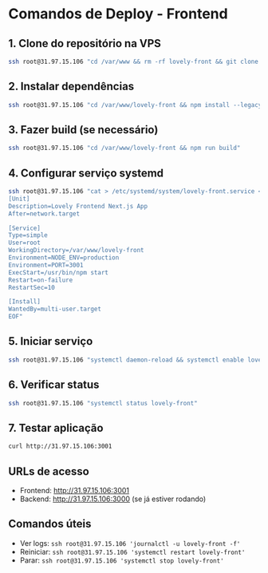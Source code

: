 # Comandos de Deploy - Frontend

## 1. Clone do repositório na VPS
```bash
ssh root@31.97.15.106 "cd /var/www && rm -rf lovely-front && git clone https://github.com/volticscontent/lovely.git lovely-front"
```

## 2. Instalar dependências
```bash
ssh root@31.97.15.106 "cd /var/www/lovely-front && npm install --legacy-peer-deps"
```

## 3. Fazer build (se necessário)
```bash
ssh root@31.97.15.106 "cd /var/www/lovely-front && npm run build"
```

## 4. Configurar serviço systemd
```bash
ssh root@31.97.15.106 "cat > /etc/systemd/system/lovely-front.service << 'EOF'
[Unit]
Description=Lovely Frontend Next.js App
After=network.target

[Service]
Type=simple
User=root
WorkingDirectory=/var/www/lovely-front
Environment=NODE_ENV=production
Environment=PORT=3001
ExecStart=/usr/bin/npm start
Restart=on-failure
RestartSec=10

[Install]
WantedBy=multi-user.target
EOF"
```

## 5. Iniciar serviço
```bash
ssh root@31.97.15.106 "systemctl daemon-reload && systemctl enable lovely-front && systemctl start lovely-front"
```

## 6. Verificar status
```bash
ssh root@31.97.15.106 "systemctl status lovely-front"
```

## 7. Testar aplicação
```bash
curl http://31.97.15.106:3001
```

## URLs de acesso
- Frontend: http://31.97.15.106:3001
- Backend: http://31.97.15.106:3000 (se já estiver rodando)

## Comandos úteis
- Ver logs: `ssh root@31.97.15.106 'journalctl -u lovely-front -f'`
- Reiniciar: `ssh root@31.97.15.106 'systemctl restart lovely-front'`
- Parar: `ssh root@31.97.15.106 'systemctl stop lovely-front'` 